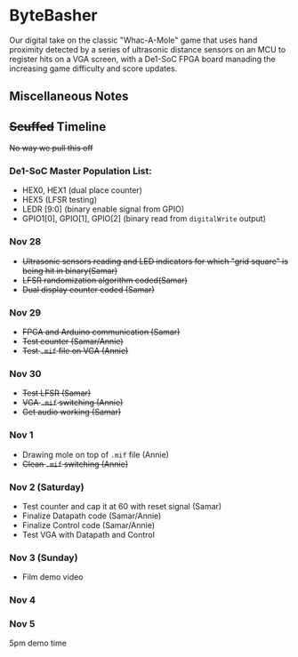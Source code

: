# ByteBasher
Our digital take on the classic "Whac-A-Mole" game that uses hand proximity detected by a series of ultrasonic distance sensors on an MCU to register hits on a VGA screen, with a De1-SoC FPGA board manading the increasing game difficulty and score updates.
## Miscellaneous Notes

## ~~Scuffed~~ Timeline
~~No way we pull this off~~
### De1-SoC Master Population List:
- HEX0, HEX1 (dual place counter)
- HEX5 (LFSR testing)
- LEDR [9:0] (binary enable signal from GPIO)
- GPIO1[0], GPIO[1], GPIO[2] (binary read from `digitalWrite` output)
### Nov 28
- ~~Ultrasonic sensors reading and LED indicators for which "grid square" is being hit in binary(Samar)~~
- ~~LFSR randomization algorithm coded(Samar)~~
- ~~Dual display counter coded (Samar)~~
### Nov 29
- ~~FPGA and Arduino communication (Samar)~~
- ~~Test counter (Samar/Annie)~~
- ~~Test `.mif` file on VGA (Annie)~~
### Nov 30 
- ~~Test LFSR (Samar)~~
- ~~VGA `.mif` switching (Annie)~~
- ~~Get audio working (Samar)~~
### Nov 1
- Drawing mole on top of `.mif` file (Annie)
- ~~Clean `.mif` switching (Annie)~~
### Nov 2 (Saturday)
- Test counter and cap it at 60 with reset signal (Samar)
- Finalize Datapath code (Samar/Annie)
- Finalize Control code (Samar/Annie)
- Test VGA with Datapath and Control 
### Nov 3 (Sunday)
- Film demo video 
### Nov 4

### Nov 5
5pm demo time 